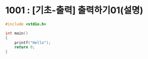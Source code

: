 # 1001 : [기초-출력] 출력하기01(설명)

```c
#include <stdio.h>

int main()
{
    printf("Hello");
    return 0;
}
```
